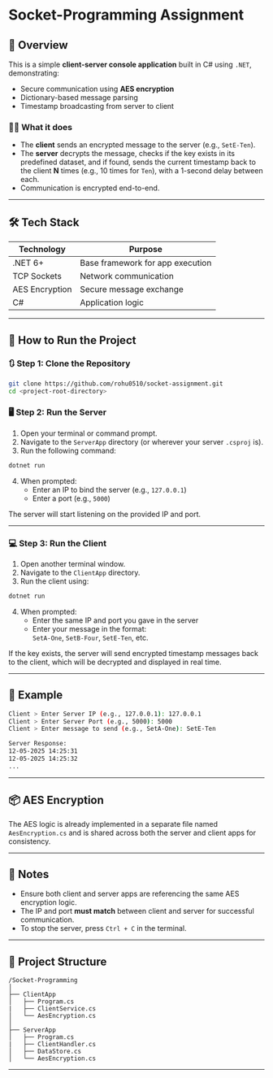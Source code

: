# Socket-Programming Assignment

## 📖 Overview

This is a simple **client-server console application** built in C# using `.NET`, demonstrating:
- Secure communication using **AES encryption**
- Dictionary-based message parsing
- Timestamp broadcasting from server to client

### 👨‍💻 What it does

- The **client** sends an encrypted message to the server (e.g., `SetE-Ten`).
- The **server** decrypts the message, checks if the key exists in its predefined dataset, and if found, sends the current timestamp back to the client **N** times (e.g., 10 times for `Ten`), with a 1-second delay between each.
- Communication is encrypted end-to-end.

---

## 🛠️ Tech Stack

| Technology     | Purpose                           |
|----------------|-----------------------------------|
| .NET 6+        | Base framework for app execution  |
| TCP Sockets    | Network communication             |
| AES Encryption | Secure message exchange           |
| C#             | Application logic                 |

---

## 🚀 How to Run the Project

### 🔃 Step 1: Clone the Repository

```bash
git clone https://github.com/rohu0510/socket-assignment.git
cd <project-root-directory>
```

### 🖥️ Step 2: Run the Server

1. Open your terminal or command prompt.
2. Navigate to the `ServerApp` directory (or wherever your server `.csproj` is).
3. Run the following command:

```bash
dotnet run
```

4. When prompted:
   - Enter an IP to bind the server (e.g., `127.0.0.1`)
   - Enter a port (e.g., `5000`)

The server will start listening on the provided IP and port.

---

### 💻 Step 3: Run the Client

1. Open another terminal window.
2. Navigate to the `ClientApp` directory.
3. Run the client using:

```bash
dotnet run
```

4. When prompted:
   - Enter the same IP and port you gave in the server
   - Enter your message in the format:  
     `SetA-One`, `SetB-Four`, `SetE-Ten`, etc.

If the key exists, the server will send encrypted timestamp messages back to the client, which will be decrypted and displayed in real time.

---

## 🧾 Example

```bash
Client > Enter Server IP (e.g., 127.0.0.1): 127.0.0.1
Client > Enter Server Port (e.g., 5000): 5000
Client > Enter message to send (e.g., SetA-One): SetE-Ten
```

```bash
Server Response:
12-05-2025 14:25:31
12-05-2025 14:25:32
...
```

---

## 📦 AES Encryption

The AES logic is already implemented in a separate file named `AesEncryption.cs` and is shared across both the server and client apps for consistency.

---

## 📝 Notes

- Ensure both client and server apps are referencing the same AES encryption logic.
- The IP and port **must match** between client and server for successful communication.
- To stop the server, press `Ctrl + C` in the terminal.

---

## 📁 Project Structure

```
/Socket-Programming
│
├── ClientApp
│   ├── Program.cs
|   ├── ClientService.cs
│   └── AesEncryption.cs
│
├── ServerApp
│   ├── Program.cs
|   ├── ClientHandler.cs
│   ├── DataStore.cs
│   └── AesEncryption.cs
```

---
